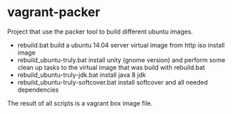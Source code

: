 vagrant-packer
==============

Project that use the packer tool to build different ubuntu images.

- rebuild.bat build a ubuntu 14.04 server virtual image from http iso install image
- rebuild_ubuntu-truly.bat install unity (gnome version) and perform some clean up tasks to the virtual image that was build with rebuild.bat
- rebuild_ubuntu-truly-jdk.bat install java 8 jdk
- rebuild_ubuntu-truly-softcover.bat install softcover and all needed dependencies

The result of all scripts is a vagrant box image file.
